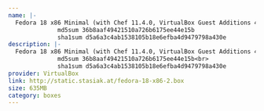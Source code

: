 ```yaml
---
name: |-
  Fedora 18 x86 Minimal (with Chef 11.4.0, VirtualBox Guest Additions 4.2.10 and rpmfusion enabled);
              md5sum 36b8aaf49421510a726b6175ee44e15b
              sha1sum d5a6a3c4ab1538105b18e6efba4d9479798a430e
description: |-
  Fedora 18 x86 Minimal (with Chef 11.4.0, VirtualBox Guest Additions 4.2.10 and rpmfusion enabled);<br>
              md5sum 36b8aaf49421510a726b6175ee44e15b<br>
              sha1sum d5a6a3c4ab1538105b18e6efba4d9479798a430e
provider: VirtualBox
link: http://static.stasiak.at/fedora-18-x86-2.box
size: 635MB
category: boxes
---
```


